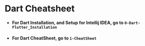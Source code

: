 # Dart Cheatsheet

* #### For Dart Installation, and Setup for Intellij IDEA, go to `0-Dart-Flutter_Installation`
* #### For Dart CheatSheet, go to `1-CheatSheet`